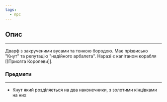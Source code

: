 ```yaml
---
tags:
  - npc
---
```

## Опис
---
Дварф з закрученими вусами та тонкою бородою. Має прізвисько "Кнут" та репутацію "надійного арбалета". Наразі є капітаном корабля [[Присяга Королеви]].  

### Предмети
---
- Кнут який розділяється на два наконечники, з золотими кінцівками на них  